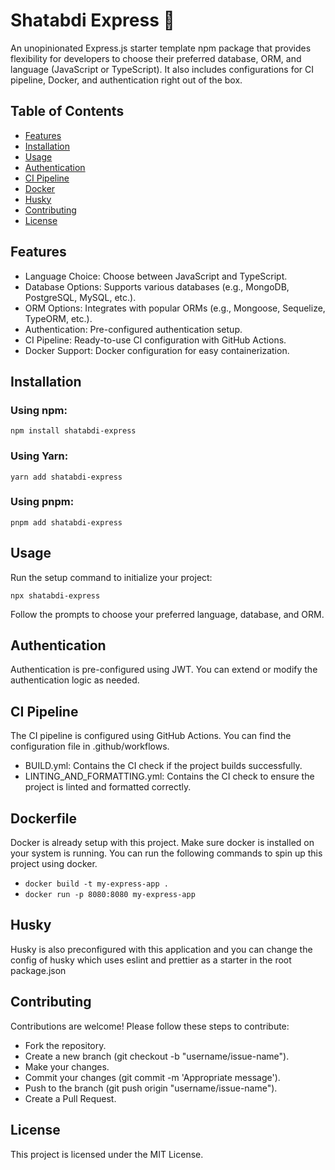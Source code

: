 
# Shatabdi Express 🚂

An unopinionated Express.js starter template npm package that provides flexibility for developers to choose their preferred database, ORM, and language (JavaScript or TypeScript). It also includes configurations for CI pipeline, Docker, and authentication right out of the box.

## Table of Contents

- [Features](#features)
- [Installation](#installation)
- [Usage](#usage)
- [Authentication](#authentication)
- [CI Pipeline](#ci-pipeline)
- [Docker](#dockerfile)
- [Husky](#husky)
- [Contributing](#contributing)
- [License](#license)

## Features

- Language Choice: Choose between JavaScript and TypeScript.
- Database Options: Supports various databases (e.g., MongoDB, PostgreSQL, MySQL, etc.).
- ORM Options: Integrates with popular ORMs (e.g., Mongoose, Sequelize, TypeORM, etc.).
- Authentication: Pre-configured authentication setup.
- CI Pipeline: Ready-to-use CI configuration with GitHub Actions.
- Docker Support: Docker configuration for easy containerization.

## Installation

### Using npm:
`npm install shatabdi-express`

### Using Yarn:
`yarn add shatabdi-express`

### Using pnpm:
`pnpm add shatabdi-express`

## Usage

Run the setup command to initialize your project:

`npx shatabdi-express`

Follow the prompts to choose your preferred language, database, and ORM.


## Authentication

Authentication is pre-configured using JWT. You can extend or modify the authentication logic as needed.



## CI Pipeline

The CI pipeline is configured using GitHub Actions. You can find the configuration file in .github/workflows.

- BUILD.yml: Contains the CI check if the project builds successfully.
- LINTING_AND_FORMATTING.yml: Contains the CI check to ensure the project is linted and formatted correctly.

## Dockerfile

Docker is already setup with this project. Make sure docker is installed on your system is running. You can run the following commands to spin up this project using docker. 

- `docker build -t my-express-app .`
- `docker run -p 8080:8080 my-express-app`

## Husky

Husky is also preconfigured with this application and you can change the config of husky which uses eslint and prettier as a starter in the root package.json

## Contributing

Contributions are welcome! Please follow these steps to contribute:

- Fork the repository.
- Create a new branch (git checkout -b "username/issue-name").
- Make your changes.
- Commit your changes (git commit -m 'Appropriate message').
- Push to the branch (git push origin "username/issue-name").
- Create a Pull Request.

## License

This project is licensed under the MIT License.